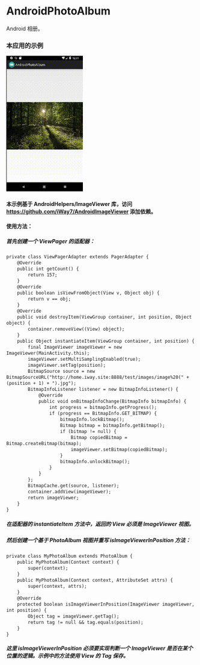 # AndroidPhotoAlbum
Android 相册。

### 本应用的示例

![image](https://github.com/iWay7/AndroidPhotoAlbum/blob/master/sample.gif)   

#### 本示例基于 AndroidHelpers/ImageViewer 库，访问 https://github.com/iWay7/AndroidImageViewer 添加依赖。

#### 使用方法：
##### 首先创建一个 ViewPager 的适配器：
```
private class ViewPagerAdapter extends PagerAdapter {
    @Override
    public int getCount() {
        return 157;
    }
    @Override
    public boolean isViewFromObject(View v, Object obj) {
        return v == obj;
    }
    @Override
    public void destroyItem(ViewGroup container, int position, Object object) {
        container.removeView((View) object);
    }
    public Object instantiateItem(ViewGroup container, int position) {
        final ImageViewer imageViewer = new ImageViewer(MainActivity.this);
        imageViewer.setMultiSamplingEnabled(true);
        imageViewer.setTag(position);
        BitmapSource source = new BitmapSourceURL("http://home.iway.site:8888/test/images/image%20(" + (position + 1) + ").jpg");
        BitmapInfoListener listener = new BitmapInfoListener() {
            @Override
            public void onBitmapInfoChange(BitmapInfo bitmapInfo) {
                int progress = bitmapInfo.getProgress();
                if (progress == BitmapInfo.GET_BITMAP) {
                    bitmapInfo.lockBitmap();
                    Bitmap bitmap = bitmapInfo.getBitmap();
                    if (bitmap != null) {
                        Bitmap copiedBitmap = Bitmap.createBitmap(bitmap);
                        imageViewer.setBitmap(copiedBitmap);
                    }
                    bitmapInfo.unlockBitmap();
                }
            }
        };
        BitmapCache.get(source, listener);
        container.addView(imageViewer);
        return imageViewer;
    }
}
```

##### 在适配器的 instantiateItem 方法中，返回的 View 必须是 ImageViewer 视图。

##### 然后创建一个基于 PhotoAlbum 视图并重写 isImageViewerInPosition 方法：
```
private class MyPhotoAlbum extends PhotoAlbum {
    public MyPhotoAlbum(Context context) {
        super(context);
    }
    public MyPhotoAlbum(Context context, AttributeSet attrs) {
        super(context, attrs);
    }
    @Override
    protected boolean isImageViewerInPosition(ImageViewer imageViewer, int position) {
        Object tag = imageViewer.getTag();
        return tag != null && tag.equals(position);
    }
}
```

##### 这里 isImageViewerInPosition 必须要实现判断一个 ImageViewer 是否在某个位置的逻辑。示例中的方法使用 View 的 Tag 保存。